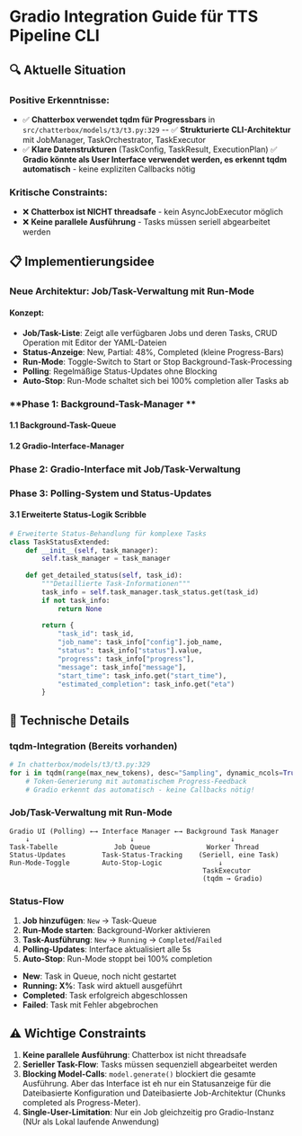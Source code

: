 # Gradio Integration Guide für TTS Pipeline CLI

## 🔍 **Aktuelle Situation**

### **Positive Erkenntnisse:**
- ✅ **Chatterbox verwendet tqdm für Progressbars** in `src/chatterbox/models/t3/t3.py:329`
-- ✅ **Strukturierte CLI-Architektur** mit JobManager, TaskOrchestrator, TaskExecutor
- ✅ **Klare Datenstrukturen** (TaskConfig, TaskResult, ExecutionPlan)
 ✅ **Gradio könnte als User Interface verwendet werden, es erkennt tqdm automatisch** - keine expliziten Callbacks nötig

### **Kritische Constraints:**
- ❌ **Chatterbox ist NICHT threadsafe** - kein AsyncJobExecutor möglich
- ❌ **Keine parallele Ausführung** - Tasks müssen seriell abgearbeitet werden

## 📋 **Implementierungsidee**

### **Neue Architektur: Job/Task-Verwaltung mit Run-Mode**

#### **Konzept:**
- **Job/Task-Liste**: Zeigt alle verfügbaren Jobs und deren Tasks, CRUD Operation mit Editor der YAML-Dateien
- **Status-Anzeige**: New, Partial: 48%, Completed (kleine Progress-Bars)
- **Run-Mode**: Toggle-Switch to Start or Stop Background-Task-Processing
- **Polling**: Regelmäßige Status-Updates ohne Blocking
- **Auto-Stop**: Run-Mode schaltet sich bei 100% completion aller Tasks ab

### **Phase 1: Background-Task-Manager **

#### **1.1 Background-Task-Queue**

#### **1.2 Gradio-Interface-Manager**

### **Phase 2: Gradio-Interface mit Job/Task-Verwaltung**

### **Phase 3: Polling-System und Status-Updates**

#### **3.1 Erweiterte Status-Logik Scribble**
```python
# Erweiterte Status-Behandlung für komplexe Tasks
class TaskStatusExtended:
    def __init__(self, task_manager):
        self.task_manager = task_manager
    
    def get_detailed_status(self, task_id):
        """Detaillierte Task-Informationen"""
        task_info = self.task_manager.task_status.get(task_id)
        if not task_info:
            return None
        
        return {
            "task_id": task_id,
            "job_name": task_info["config"].job_name,
            "status": task_info["status"].value,
            "progress": task_info["progress"],
            "message": task_info["message"],
            "start_time": task_info.get("start_time"),
            "estimated_completion": task_info.get("eta")
        }
```

## 🔧 **Technische Details**

### **tqdm-Integration (Bereits vorhanden)**
```python
# In chatterbox/models/t3/t3.py:329
for i in tqdm(range(max_new_tokens), desc="Sampling", dynamic_ncols=True):
    # Token-Generierung mit automatischem Progress-Feedback
    # Gradio erkennt das automatisch - keine Callbacks nötig!
```

### **Job/Task-Verwaltung mit Run-Mode**
```
Gradio UI (Polling) ←→ Interface Manager ←→ Background Task Manager
    ↓                         ↓                        ↓
Task-Tabelle              Job Queue              Worker Thread
Status-Updates         Task-Status-Tracking    (Seriell, eine Task)
Run-Mode-Toggle        Auto-Stop-Logic              ↓
                                                TaskExecutor
                                                (tqdm → Gradio)
```

### **Status-Flow**
1. **Job hinzufügen**: `New` → Task-Queue
2. **Run-Mode starten**: Background-Worker aktivieren
3. **Task-Ausführung**: `New` → `Running` → `Completed`/`Failed`
4. **Polling-Updates**: Interface aktualisiert alle 5s
5. **Auto-Stop**: Run-Mode stoppt bei 100% completion

- **New**: Task in Queue, noch nicht gestartet
- **Running: X%**: Task wird aktuell ausgeführt
- **Completed**: Task erfolgreich abgeschlossen
- **Failed**: Task mit Fehler abgebrochen

## ⚠️ **Wichtige Constraints**

1. **Keine parallele Ausführung**: Chatterbox ist nicht threadsafe
2. **Serieller Task-Flow**: Tasks müssen sequenziell abgearbeitet werden
3. **Blocking Model-Calls**: `model.generate()` blockiert die gesamte Ausführung. Aber das Interface ist eh nur ein Statusanzeige für die Dateibasierte Konfiguration und Dateibasierte Job-Architektur (Chunks completed als Progress-Meter).
4. **Single-User-Limitation**: Nur ein Job gleichzeitig pro Gradio-Instanz (NUr als Lokal laufende Anwendung)